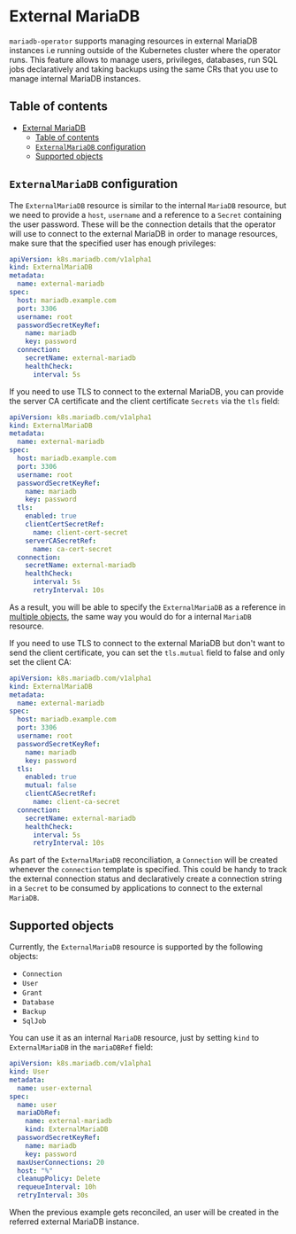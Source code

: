 # External MariaDB

`mariadb-operator` supports managing resources in external MariaDB instances i.e running outside of the Kubernetes cluster where the operator runs. This feature allows to manage users, privileges, databases, run SQL jobs declaratively and taking backups using the same CRs that you use to manage internal MariaDB instances.

## Table of contents
<!-- toc -->
- [External MariaDB](#external-mariadb)
  - [Table of contents](#table-of-contents)
  - [`ExternalMariaDB` configuration](#externalmariadb-configuration)
  - [Supported objects](#supported-objects)
<!-- /toc -->

## `ExternalMariaDB` configuration

The `ExternalMariaDB` resource is similar to the internal `MariaDB` resource, but we need to provide a `host`, `username` and a reference to a `Secret` containing the user password. These will be the connection details that the operator will use to connect to the external MariaDB in order to manage resources, make sure that the specified user has enough privileges:

```yaml
apiVersion: k8s.mariadb.com/v1alpha1
kind: ExternalMariaDB
metadata:
  name: external-mariadb
spec:
  host: mariadb.example.com
  port: 3306
  username: root
  passwordSecretKeyRef:
    name: mariadb
    key: password
  connection:
    secretName: external-mariadb
    healthCheck:
      interval: 5s
```
If you need to use TLS to connect to the external MariaDB, you can provide the server CA certificate and the client certificate `Secrets` via the `tls` field:

```yaml
apiVersion: k8s.mariadb.com/v1alpha1
kind: ExternalMariaDB
metadata:
  name: external-mariadb
spec:
  host: mariadb.example.com
  port: 3306
  username: root
  passwordSecretKeyRef:
    name: mariadb
    key: password
  tls:
    enabled: true
    clientCertSecretRef:
      name: client-cert-secret
    serverCASecretRef:
      name: ca-cert-secret
  connection:
    secretName: external-mariadb
    healthCheck:
      interval: 5s
      retryInterval: 10s
```
As a result, you will be able to specify the `ExternalMariaDB` as a reference in [multiple objects](#supported-objects), the same way you would do for a internal `MariaDB` resource.

If you need to use TLS to connect to the external MariaDB but don't want to send the client certificate, you can set the `tls.mutual` field to false and only set the client CA:

```yaml
apiVersion: k8s.mariadb.com/v1alpha1
kind: ExternalMariaDB
metadata:
  name: external-mariadb
spec:
  host: mariadb.example.com
  port: 3306
  username: root
  passwordSecretKeyRef:
    name: mariadb
    key: password
  tls:
    enabled: true
    mutual: false
    clientCASecretRef:
      name: client-ca-secret
  connection:
    secretName: external-mariadb
    healthCheck:
      interval: 5s
      retryInterval: 10s
```

As part of the `ExternalMariaDB` reconciliation, a `Connection` will be created whenever the `connection` template is specified. This could be handy to track the external connection status and declaratively create a connection string in a `Secret` to be consumed by applications to connect to the external `MariaDB`.

## Supported objects

Currently, the `ExternalMariaDB` resource is supported by the following objects:
- `Connection`
- `User`
- `Grant`
- `Database`
- `Backup`
- `SqlJob`

You can use it as an internal `MariaDB` resource, just by setting `kind` to `ExternalMariaDB` in the `mariaDBRef` field:

```yaml
apiVersion: k8s.mariadb.com/v1alpha1
kind: User
metadata:
  name: user-external
spec:
  name: user
  mariaDbRef:
    name: external-mariadb
    kind: ExternalMariaDB
  passwordSecretKeyRef:
    name: mariadb
    key: password
  maxUserConnections: 20
  host: "%"
  cleanupPolicy: Delete
  requeueInterval: 10h
  retryInterval: 30s
```

When the previous example gets reconciled, an user will be created in the referred external MariaDB instance.